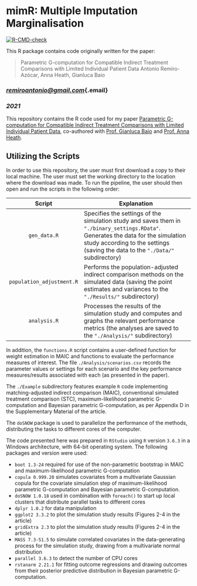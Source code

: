 # mimR: Multiple Imputation Marginalisation

<!-- badges: start -->

[![R-CMD-check](https://github.com/StatisticsHealthEconomics/mimR/actions/workflows/R-CMD-check.yaml/badge.svg)](https://github.com/StatisticsHealthEconomics/mimR/actions/workflows/R-CMD-check.yaml)

<!-- badges: end -->

This R package contains code originally written for the paper:
> Parametric G-computation for Compatible Indirect Treatment Comparisons with Limited Individual Patient Data
> Antonio Remiro-Azócar, Anna Heath, Gianluca Baio

### [*remiroantonio\@gmail.com*](mailto:remiroantonio@gmail.com){.email}

### *2021*

This repository contains the R code used for my paper [Parametric G-computation for Compatible Indirect Treatment Comparisons with Limited Individual Patient Data](https://doi.org/10.1002/jrsm.1565), co-authored with [Prof. Gianluca Baio](http://www.statistica.it/gianluca/) and [Prof. Anna Heath](https://sites.google.com/site/annaheathstats/).

## Utilizing the Scripts

In order to use this repository, the user must first download a copy to their local machine. The user must set the working directory to the location where the download was made. To run the pipeline, the user should then open and run the scripts in the following order:

|          Script           | Explanation                                                                                                                                                                                                           |
|:----------------------:|------------------------------------------------|
|       `gen_data.R`        | Specifies the settings of the simulation study and saves them in `"./binary_settings.RData"`. Generates the data for the simulation study according to the settings (saving the data to the `"./Data/"` subdirectory) |
| `population_adjustment.R` | Performs the population-adjusted indirect comparison methods on the simulated data (saving the point estimates and variances to the `"./Results/"` subdirectory)                                                      |
|       `analysis.R`        | Processes the results of the simulation study and computes and graphs the relevant performance metrics (the analyses are saved to the `"./Analysis/"` subdirectory)                                                   |

In addition, the `functions.R` script contains a user-defined function for weight estimation in MAIC and functions to evaluate the performance measures of interest. The file `./Analysis/scenarios.csv` records the parameter values or settings for each scenario and the key performance measures/results associated with each (as presented in the paper).

The `./Example` subdirectory features example `R` code implementing matching-adjusted indirect comparison (MAIC), conventional simulated treatment comparison (STC), maximum-likelihood parametric G-computation and Bayesian parametric G-computation, as per Appendix D in the Supplementary Material of the article.

The `doSNOW` package is used to parallelize the performance of the methods, distributing the tasks to different cores of the computer.

The code presented here was prepared in `RStudio` using `R` version `3.6.3` in a Windows architecture, with 64-bit operating system. The following packages and version were used:

-   `boot 1.3-24` required for use of the non-parametric bootstrap in MAIC and maximum-likelihood parametric G-computation
-   `copula 0.999.20` simulates covariates from a multivariate Gaussian copula for the covariate simulation step of maximum-likelihood parametric G-computation and Bayesian parametric G-computation.
-   `doSNOW 1.0.18` used in combination with `foreach()` to start up local clusters that distribute parallel tasks to different cores
-   `dplyr 1.0.2` for data manipulation
-   `ggplot2 3.3.2` to plot the simulation study results (Figures 2-4 in the article)
-   `gridExtra 2.3` to plot the simulation study results (Figures 2-4 in the article)
-   `MASS 7.3-51.5` to simulate correlated covariates in the data-generating process for the simulation study, drawing from a multivariate normal distribution
-   `parallel 3.6.3` to detect the number of CPU cores
-   `rstanarm 2.21.1` for fitting outcome regressions and drawing outcomes from their posterior predictive distribution in Bayesian parametric G-computation.

